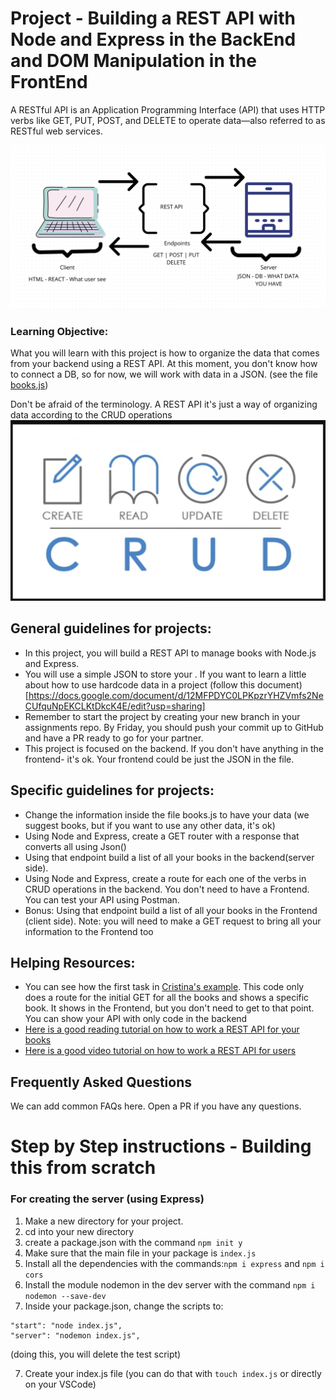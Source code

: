 # Project - Building a REST API with Node and Express in the BackEnd and DOM Manipulation in the FrontEnd

A RESTful API is an Application Programming Interface (API) that uses HTTP verbs like GET, PUT, POST, and DELETE to operate data—also referred to as RESTful web services.

![Screenshoot](https://raw.githubusercontent.com/Yosolita1978/screenshoots/f2fdebc24a671f11394d8da1a9355a0ed4ce4a29/Week5/Screen%20Shot%202022-08-14%20at%201.58.39%20PM.png)

### Learning Objective: 
What you will learn with this project is how to organize the data that comes from your backend using a REST API. At this moment, you don't know how to connect a DB, so for now, we will work with data in a JSON. (see the file [books.js](https://github.com/Yosolita1978/RESTAPI-mybooks/blob/main/restapi/books.js))

Don't be afraid of the terminology. A REST API it's just a way of organizing data according to the CRUD operations
![Screenshoot](https://github.com/Yosolita1978/screenshoots/blob/main/Week5/Screen%20Shot%202022-08-14%20at%201.59.03%20PM.png?raw=true)

## General guidelines for projects:
* In this project, you will build a REST API to manage books with Node.js and Express.
* You will use a simple JSON to store your <your data>. If you want to learn a little about how to use hardcode data in a project (follow this document)[https://docs.google.com/document/d/12MFPDYC0LPKpzrYHZVmfs2NeCUfquNpEKCLKtDkcK4E/edit?usp=sharing]
* Remember to start the project by creating your new branch in your assignments repo. By Friday, you should push your commit up to GitHub and have a PR ready to go for your partner.
* This project is focused on the backend. If you don't have anything in the frontend- it's ok. Your frontend could be just the JSON in the file.

## Specific guidelines for projects:
* Change the information inside the file books.js to have your data (we suggest books, but if you want to use any other data, it's ok)
* Using Node and Express, create a GET router with a response that converts all <your data>using Json()
* Using that endpoint build a list of all your books in the backend(server side). 
* Using Node and Express, create a route for each one of the verbs in CRUD operations in the backend. You don't need to have a Frontend. You can test your API using Postman.
* Bonus: Using that endpoint build a list of all your books in the Frontend (client side). Note: you will need to make a GET request to bring all your information to the Frontend too

## Helping Resources:
* You can see how the first task in [Cristina's example](https://github.com/Yosolita1978/RESTAPI-mybooks/tree/main/restapi). This code only does a route for the initial GET for all the books and shows a specific book. It shows in the Frontend, but you don't need to get to that point. You can show your API with only code in the backend
* [Here is a good reading tutorial on how to work a REST API for your books](https://levelup.gitconnected.com/creating-a-rest-api-with-node-js-and-express-a-step-by-step-guide-3bd7188fa219)
* [Here is a good video tutorial on how to work a REST API for users](https://www.youtube.com/watch?v=l8WPWK9mS5M&ab_channel=JavaScriptMastery)

## Frequently Asked Questions
We can add common FAQs here. Open a PR if you have any questions.

# Step by Step instructions - Building this from scratch

### For creating the server (using Express)
1. Make a new directory for your project. 
2. cd into your new directory 
3. create a package.json with the command `npm init y`
4. Make sure that the main file in your package is `index.js`
4. Install all the dependencies with the commands:`npm i express` and `npm i cors`
5. Install the module nodemon in the dev server with the command `npm i nodemon --save-dev`
6. Inside your package.json, change the scripts to: 
```
"start": "node index.js",
"server": "nodemon index.js",
```
(doing this, you will delete the test script)

7. Create your index.js file (you can do that with `touch index.js` or directly on your VSCode)

